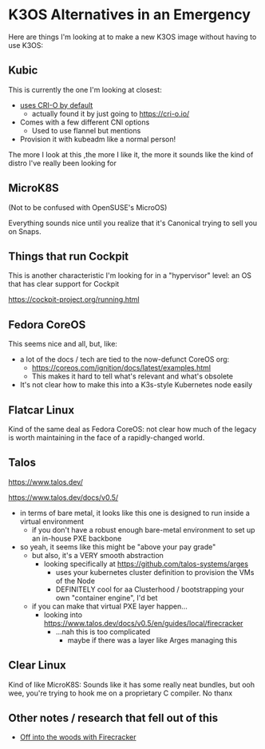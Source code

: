 # K3OS Alternatives in an Emergency

Here are things I'm looking at to make a new K3OS image without having to use K3OS:

## Kubic

This is currently the one I'm looking at closest:

- [uses CRI-O by default](https://kubic.opensuse.org/blog/2018-09-17-crio-default/)
  - actually found it by just going to https://cri-o.io/
- Comes with a few different CNI options
  - Used to use flannel but mentions
- Provision it with kubeadm like a normal person!

The more I look at this ,the more I like it, the more it sounds like the kind of distro I've really been looking for

## MicroK8S

(Not to be confused with OpenSUSE's MicroOS)

Everything sounds nice until you realize that it's Canonical trying to sell you on Snaps.

## Things that run Cockpit

This is another characteristic I'm looking for in a "hypervisor" level: an OS that has clear support for Cockpit

https://cockpit-project.org/running.html

## Fedora CoreOS

This seems nice and all, but, like:

- a lot of the docs / tech are tied to the now-defunct CoreOS org:
  - https://coreos.com/ignition/docs/latest/examples.html
  - This makes it hard to tell what's relevant and what's obsolete
- It's not clear how to make this into a K3s-style Kubernetes node easily

## Flatcar Linux

Kind of the same deal as Fedora CoreOS: not clear how much of the legacy is worth maintaining in the face of a rapidly-changed world.

## Talos

https://www.talos.dev/

https://www.talos.dev/docs/v0.5/

- in terms of bare metal, it looks like this one is designed to run inside a virtual environment
  - if you don't have a robust enough bare-metal environment to set up an in-house PXE backbone
- so yeah, it seems like this might be "above your pay grade"
  - but also, it's a VERY smooth abstraction
    - looking specifically at https://github.com/talos-systems/arges
      - uses your kubernetes cluster definition to provision the VMs of the Node
      - DEFINITELY cool for aa Clusterhood / bootstrapping your own "container engine", I'd bet
  - if you can make that virtual PXE layer happen...
    - looking into https://www.talos.dev/docs/v0.5/en/guides/local/firecracker
      - ...nah this is too complicated
        - maybe if there was a layer like Arges managing this

## Clear Linux

Kind of like MicroK8S: Sounds like it has some really neat bundles, but ooh wee, you're trying to hook me on a proprietary C compiler. No thanx

## Other notes / research that fell out of this

- [Off into the woods with Firecracker](3dc47377-d823-4a7e-8975-7f560f300558.md)
